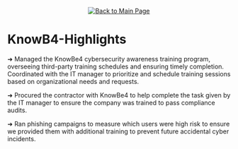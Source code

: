 <p align="center">
  <a href="https://github.com/Samuel-Cavada" target="_blank">
    <img src="https://img.shields.io/badge/Back_to_Main_Page-000000?style=for-the-badge&logo=github&logoColor=white" alt="Back to Main Page"/>
  </a>
</p>

# KnowB4-Highlights

➜ Managed the KnowBe4 cybersecurity awareness training program, overseeing third-party training schedules and
ensuring timely completion. Coordinated with the IT manager to prioritize and schedule training sessions based on
organizational needs and requests.

➜ Procured the contractor with KnowBe4 to help complete the task given by the IT manager to ensure the company was trained to pass compliance audits.

➜ Ran phishing campaigns to measure which users were high risk to ensure we provided them with additional training to prevent future accidental cyber incidents.
